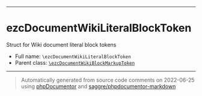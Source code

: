 ***

# ezcDocumentWikiLiteralBlockToken

Struct for Wiki document literal block tokens

* Full name: `\ezcDocumentWikiLiteralBlockToken`
* Parent class: [`\ezcDocumentWikiBlockMarkupToken`](./ezcDocumentWikiBlockMarkupToken.md)

***
> Automatically generated from source code comments on 2022-06-25 using [phpDocumentor](http://www.phpdoc.org/) and [saggre/phpdocumentor-markdown](https://github.com/Saggre/phpDocumentor-markdown)
